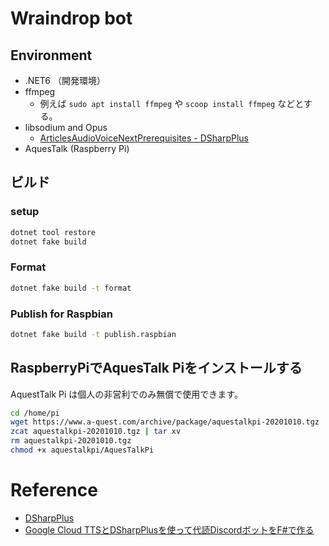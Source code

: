 # Wraindrop bot

## Environment
* .NET6 （開発環境）
* ffmpeg
  * 例えば `sudo apt install ffmpeg` や `scoop install ffmpeg` などとする。
* libsodium and Opus
  * [ArticlesAudioVoiceNextPrerequisites - DSharpPlus](https://dsharpplus.github.io/articles/audio/voicenext/prerequisites.html)
* AquesTalk (Raspberry Pi)

## ビルド

### setup

```sh
dotnet tool restore
dotnet fake build
```

### Format

```sh
dotnet fake build -t format
```

### Publish for Raspbian

```sh
dotnet fake build -t publish.raspbian
```

## RaspberryPiでAquesTalk Piをインストールする

AquestTalk Pi は個人の非営利でのみ無償で使用できます。

```sh
cd /home/pi
wget https://www.a-quest.com/archive/package/aquestalkpi-20201010.tgz
zcat aquestalkpi-20201010.tgz | tar xv
rm aquestalkpi-20201010.tgz
chmod +x aquestalkpi/AquesTalkPi
```

# Reference
* [DSharpPlus](https://dsharpplus.github.io/)
* [Google Cloud TTSとDSharpPlusを使って代読DiscordボットをF#で作る](https://anqou.net/teqblog/2020/12/make-tts-discord-bot-in-fstar-using-google-cloud-tts-and-dsharp-plus/)
